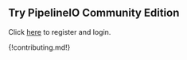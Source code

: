 ## Try PipelineIO Community Edition
Click [here](http://community.pipeline.io) to register and login.

{!contributing.md!}
